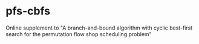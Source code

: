 # pfs-cbfs
 Online supplement to "A branch-and-bound algorithm with cyclic best-first search for the permutation flow shop scheduling problem"
